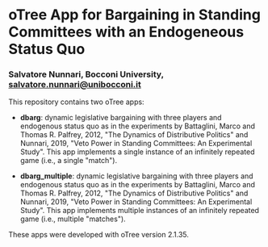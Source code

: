 # oTree App for Bargaining in Standing Committees with an Endogeneous Status Quo
### Salvatore Nunnari, Bocconi University, salvatore.nunnari@unibocconi.it

This repository contains two oTree apps:

* **dbarg**: dynamic legislative bargaining with three players and endogenous status quo
as in the experiments by Battaglini, Marco and Thomas R. Palfrey, 2012, "The Dynamics of Distributive Politics" and Nunnari, 2019, "Veto Power in Standing Committees: An Experimental Study". This app implements a single instance of an infinitely repeated game (i.e., a single "match").

* **dbarg_multiple**: dynamic legislative bargaining with three players and endogenous status quo as in the experiments by Battaglini, Marco and Thomas R. Palfrey, 2012, "The Dynamics of Distributive Politics" and Nunnari, 2019, "Veto Power in Standing Committees: An Experimental Study". This app implements multiple instances of an infinitely repeated game (i.e., multiple "matches").

These apps were developed with oTree version 2.1.35.
